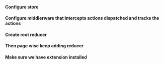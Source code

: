 
#### Configure store 

#### Configure middlerware that intercepts actions dispatched and tracks the actions

#### Create root reducer

#### Then page wise keep adding reducer

#### Make sure we have extension installed
